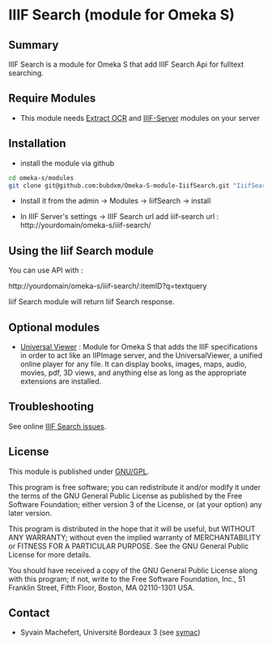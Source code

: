IIIF Search (module for Omeka S)
=============================

Summary
-----------

IIIF Search is a module for Omeka S that add IIIF Search Api for fulltext searching.

Require Modules
---------------

- This module needs [Extract OCR](https://github.com/bubdxm/Omeka-S-module-ExtractOcr) and [IIIF-Server](https://github.com/bubdxm/Omeka-S-module-IiifServer) modules on your server

Installation
------------
- install the module via github

```sh
cd omeka-s/modules
git clone git@github.com:bubdxm/Omeka-S-module-IiifSearch.git "IiifSearch"
```

- Install it from the admin → Modules → IiifSearch -> install

- In IIIF Server's settings -> IIIF Search url 
  add iiif-search url : http://yourdomain/omeka-s/iiif-search/

Using the Iiif Search module
---------------------------

You can use API with :

http://yourdomain/omeka-s/iiif-search/:itemID?q=textquery   

Iiif Search module will return Iiif Search response.

Optional modules
----------------

- [Universal Viewer](https://gitlab.com/Daniel-KM/Omeka-S-module-UniversalViewer) : Module for Omeka S that adds the IIIF specifications in order to act like an IIPImage server, and the UniversalViewer, a unified online player for any file. It can display books, images, maps, audio, movies, pdf, 3D views, and anything else as long as the appropriate extensions are installed.

Troubleshooting
---------------

See online [IIIF Search issues](https://github.com/bubdxm/Omeka-S-module-IiifSearch/issues).

License
-------

This module is published under [GNU/GPL](https://www.gnu.org/licenses/gpl-3.0.html).

This program is free software; you can redistribute it and/or modify it under
the terms of the GNU General Public License as published by the Free Software
Foundation; either version 3 of the License, or (at your option) any later
version.

This program is distributed in the hope that it will be useful, but WITHOUT
ANY WARRANTY; without even the implied warranty of MERCHANTABILITY or FITNESS
FOR A PARTICULAR PURPOSE. See the GNU General Public License for more
details.

You should have received a copy of the GNU General Public License along with
this program; if not, write to the Free Software Foundation, Inc.,
51 Franklin Street, Fifth Floor, Boston, MA 02110-1301 USA.


Contact
-------

* Syvain Machefert, Université Bordeaux 3 (see [symac](https://github.com/symac))

